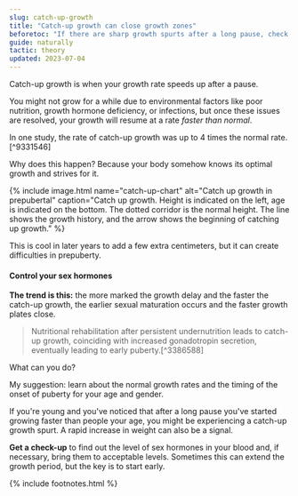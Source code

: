 ```yaml
---
slug: catch-up-growth
title: "Catch-up growth can close growth zones"
beforetoc: "If there are sharp growth spurts after a long pause, check the level of sex hormones"
guide: naturally
tactic: theory
updated: 2023-07-04
---
```

Catch-up growth is when your growth rate speeds up after a pause.

You might not grow for a while due to environmental factors like poor nutrition, growth hormone deficiency, or infections, but once these issues are resolved, your growth will resume at a rate *faster than normal*.

In one study, the rate of catch-up growth was up to 4 times the normal rate.[^9331546]

Why does this happen? Because your body somehow knows its optimal growth and strives for it.

{% include image.html name="catch-up-chart" alt="Catch up growth in prepubertal" caption="Catch up growth. Height is indicated on the left, age is indicated on the bottom. The dotted corridor is the normal height. The line shows the growth history, and the arrow shows the beginning of catching up growth." %}

This is cool in later years to add a few extra centimeters, but it can create difficulties in prepuberty.

#### Control your sex hormones

**The trend is this:** the more marked the growth delay and the faster the catch-up growth, the earlier sexual maturation occurs and the faster growth plates close.

> Nutritional rehabilitation after persistent undernutrition leads to catch-up growth, coinciding with increased gonadotropin secretion, eventually leading to early puberty.[^3386588]

What can you do?

My suggestion: learn about the normal growth rates and the timing of the onset of puberty for your age and gender.

If you're young and you've noticed that after a long pause you've started growing faster than people your age, you might be experiencing a catch-up growth spurt. A rapid increase in weight can also be a signal.

**Get a check-up** to find out the level of sex hormones in your blood and, if necessary, bring them to acceptable levels. Sometimes this can extend the growth period, but the key is to start early.

{% include footnotes.html %}

